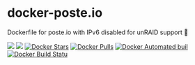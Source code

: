 # docker-poste.io
Dockerfile for poste.io with IPv6 disabled for unRAID support 🐳

[![](https://images.microbadger.com/badges/image/starbix/poste.io.svg)](https://microbadger.com/images/starbix/poste.io)
[![](https://images.microbadger.com/badges/version/starbix/poste.io.svg)](https://microbadger.com/images/starbix/poste.io)
[![Docker Stars](https://img.shields.io/docker/stars/starbix/poste.io.svg)](https://hub.docker.com/r/starbix/poste.io/)
[![Docker Pulls](https://img.shields.io/docker/pulls/starbix/poste.io.svg)](https://hub.docker.com/r/starbix/poste.io/)
[![Docker Automated buil](https://img.shields.io/docker/automated/starbix/poste.io.svg)](https://hub.docker.com/r/starbix/poste.io/)
[![Docker Build Statu](https://img.shields.io/docker/build/starbix/poste.io.svg)](https://hub.docker.com/r/starbix/poste.io/)
